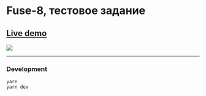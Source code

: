 # Fuse-8, тестовое задание

## <a href="http://imatteru-fuse8.surge.sh" target="_blank">Live demo</a>

<img src="https://i.im.ge/2022/09/06/OWXLWS.Vite-Vue.png" />

---

### Development

```
yarn
yarn dev
```

